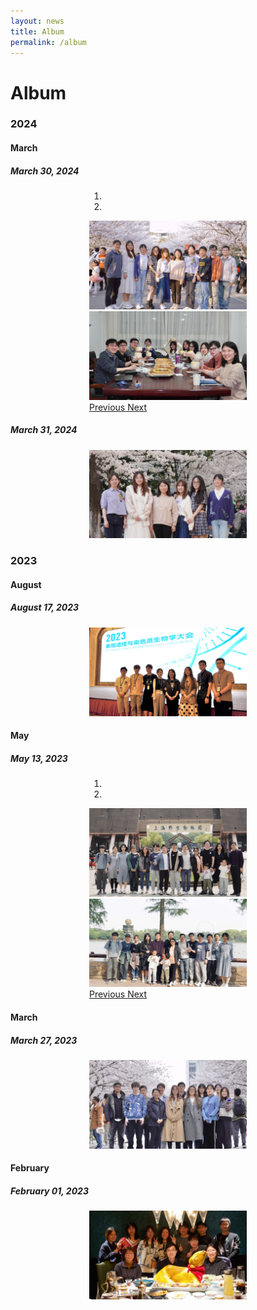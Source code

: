 ```yaml
---
layout: news
title: Album
permalink: /album
---
```


# Album

### 2024

#### March
##### March 30, 2024
<div id="march30Carousel" class="carousel slide" data-ride="carousel" style="width: 50%; margin: auto;">
  <ol class="carousel-indicators">
    <li data-target="#march30Carousel" data-slide-to="0" class="active"></li>
    <li data-target="#march30Carousel" data-slide-to="1"></li>
  </ol>
  <div class="carousel-inner">
    <div class="carousel-item active">
      <img src="/assets/img/lab/lab20240330_1.jpg" class="d-block w-100" alt="Image 1 from March 30, 2024">
    </div>
    <div class="carousel-item">
      <img src="/assets/img/lab/lab20240330_2.jpg" class="d-block w-100" alt="Image 2 from March 30, 2024">
    </div>
  </div>
  <a class="carousel-control-prev" href="#march30Carousel" role="button" data-slide="prev">
    <span class="carousel-control-prev-icon" aria-hidden="true"></span>
    <span class="sr-only">Previous</span>
  </a>
  <a class="carousel-control-next" href="#march30Carousel" role="button" data-slide="next">
    <span class="carousel-control-next-icon" aria-hidden="true"></span>
    <span class="sr-only">Next</span>
  </a>
</div>

##### March 31, 2024
<div class="container" style="width: 50%; margin: auto;">
  <div class="row">
    <div class="col-lg-12">
      <img src="/assets/img/lab/lab20240331.jpg" class="img-fluid" alt="Image from March 31, 2024">
    </div>
  </div>
</div>

### 2023

#### August
##### August 17, 2023
<div class="container" style="width: 50%; margin: auto;">
  <div class="row">
    <div class="col-lg-12">
      <img src="/assets/img/lab/lab20230817.jpg" class="img-fluid" alt="Image from August 17, 2023">
    </div>
  </div>
</div>

#### May
##### May 13, 2023
<div id="may13Carousel" class="carousel slide" data-ride="carousel" style="width: 50%; margin: auto;">
  <ol class="carousel-indicators">
    <li data-target="#may13Carousel" data-slide-to="0" class="active"></li>
    <li data-target="#may13Carousel" data-slide-to="1"></li>
  </ol>
  <div class="carousel-inner">
    <div class="carousel-item active">
      <img src="/assets/img/lab/lab20230513_1.jpg" class="d-block w-100" alt="Image 1 from May 13, 2023">
    </div>
    <div class="carousel-item">
      <img src="/assets/img/lab/lab20230513_2.jpg" class="d-block w-100" alt="Image 2 from May 13, 2023">
    </div>
  </div>
  <a class="carousel-control-prev" href="#may13Carousel" role="button" data-slide="prev">
    <span class="carousel-control-prev-icon" aria-hidden="true"></span>
    <span class="sr-only">Previous</span>
  </a>
  <a class="carousel-control-next" href="#may13Carousel" role="button" data-slide="next">
    <span class="carousel-control-next-icon" aria-hidden="true"></span>
    <span the "sr-only">Next</span>
  </a>
</div>

#### March
##### March 27, 2023
<div class="container" style="width: 50%; margin: auto;">
  <div class="row">
    <div class="col-lg-12">
      <img src="/assets/img/lab/lab20230327.jpg" class="img-fluid" alt="Image from March 27, 2023">
    </div>
  </div>
</div>

#### February
##### February 01, 2023
<div class="container" style="width: 50%; margin: auto;">
  <div class="row">
    <div class="col-lg-12">
      <img src="/assets/img/lab/lab20230201.jpg" class="img-fluid" alt="Image from February 1, 2023">
    </div>
  </div>
</div>

